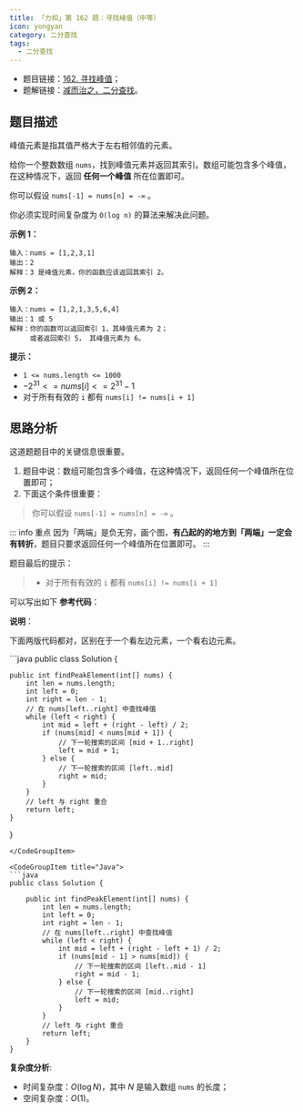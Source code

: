```yaml
---
title: 「力扣」第 162 题：寻找峰值（中等）
icon: yongyan
category: 二分查找
tags:
  - 二分查找
---
```



+ 题目链接：[162. 寻找峰值](https://leetcode-cn.com/problems/find-peak-element/)；
+ 题解链接：[减而治之，二分查找](https://leetcode-cn.com/problems/find-peak-element/solution/jian-er-zhi-zhi-er-fen-cha-zhao-by-liweiwei1419/)。


## 题目描述

峰值元素是指其值严格大于左右相邻值的元素。

给你一个整数数组 `nums`，找到峰值元素并返回其索引。数组可能包含多个峰值，在这种情况下，返回 **任何一个峰值** 所在位置即可。

你可以假设 `nums[-1] = nums[n] = -∞` 。

你必须实现时间复杂度为 `O(log n)` 的算法来解决此问题。

**示例 1：**

```
输入：nums = [1,2,3,1]
输出：2
解释：3 是峰值元素，你的函数应该返回其索引 2。
```

**示例 2：**

```
输入：nums = [1,2,1,3,5,6,4]
输出：1 或 5 
解释：你的函数可以返回索引 1，其峰值元素为 2；
     或者返回索引 5， 其峰值元素为 6。
```

**提示：**

- `1 <= nums.length <= 1000`
- $-2^{31} <= nums[i] <= 2^{31} - 1$
- 对于所有有效的 `i` 都有 `nums[i] != nums[i + 1]`

## 思路分析

这道题题目中的关键信息很重要。

1. 题目中说：数组可能包含多个峰值，在这种情况下，返回任何一个峰值所在位置即可；
2. 下面这个条件很重要：

> 你可以假设 `nums[-1] = nums[n] = -∞` 。

::: info 重点
因为「两端」是负无穷，画个图，**有凸起的的地方到「两端」一定会有转折**，题目只要求返回任何一个峰值所在位置即可。
:::

题目最后的提示：

> + 对于所有有效的 `i` 都有 `nums[i] != nums[i + 1]`

可以写出如下 **参考代码**：

**说明**：

下面两版代码都对，区别在于一个看左边元素，一个看右边元素。


<CodeGroup>
<CodeGroupItem title="Java">
```java
public class Solution {

    public int findPeakElement(int[] nums) {
        int len = nums.length;
        int left = 0;
        int right = len - 1;
        // 在 nums[left..right] 中查找峰值
        while (left < right) {
            int mid = left + (right - left) / 2;
            if (nums[mid] < nums[mid + 1]) {
                // 下一轮搜索的区间 [mid + 1..right]
                left = mid + 1;
            } else {
                // 下一轮搜索的区间 [left..mid]
                right = mid;
            }
        }
        // left 与 right 重合
        return left;
    }
}
```
</CodeGroupItem>

<CodeGroupItem title="Java">
```java
public class Solution {

    public int findPeakElement(int[] nums) {
        int len = nums.length;
        int left = 0;
        int right = len - 1;
        // 在 nums[left..right] 中查找峰值
        while (left < right) {
            int mid = left + (right - left + 1) / 2;
            if (nums[mid - 1] > nums[mid]) {
                // 下一轮搜索的区间 [left..mid - 1]
                right = mid - 1;
            } else {
                // 下一轮搜索的区间 [mid..right]
                left = mid;
            }
        }
        // left 与 right 重合
        return left;
    }
}
```
</CodeGroupItem>
</CodeGroup>

**复杂度分析**:

+ 时间复杂度：$O(\log N)$，其中 $N$ 是输入数组 `nums` 的长度；
+ 空间复杂度：$O(1)$。





